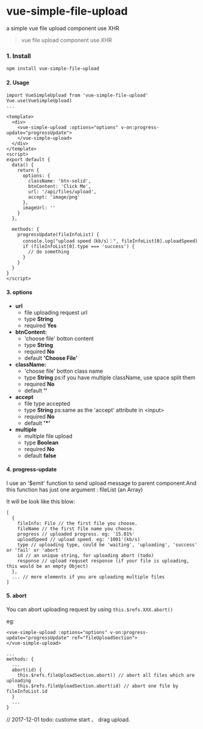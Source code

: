 # vue-simple-file-upload
a simple vue file upload component use XHR

> vue file upload component use XHR


### 1. Install

``` bash
npm install vue-simple-file-upload
```


#### 2. Usage

```
import VueSimpleUpload from 'vue-simple-file-upload'
Vue.use(VueSimpleUpload)
...

<template>
  <div>
    <vue-simple-upload :options="options" v-on:progress-update="progressUpdate">
    </vue-simple-upload>
  </div>
</template>
<script>
export default {
  data() {
    return {
      options: {
        className: 'btn-solid',
        btnContent: 'Click Me',
        url: '/api/files/upload',
        accept: 'image/png'
      },
      imageUrl: ''
    }
  },

  methods: {
    progressUpdate(fileInfoList) {
      console.log("upload speed（kb/s）：", fileInfoList[0].uploadSpeed)
      if (fileInfoList[0].type === 'success') {
        // do something
      }
    }
  }
}
</script>
```

#### 3. options

* **url**
  * file uploading request url
  * type **String**
  * required **Yes**
* **btnContent:**
  * 'choose file' botton content
  * type **String**
  * required **No**
  * default **'Choose File'**
* **className:**
  * 'choose file' botton class name
  * type **String**  ps:if you have multiple className, use space split them
  * required **No**
  * default **''**
* **accept**
  * file type accepted
  * type **String**  ps:same as the 'accept' attribute in \<input\>
  * required **No**
  * default **'\*'**
* **multiple**
  * multiple file upload
  * type **Boolean**
  * required **No**
  * default **false**


#### 4. progress-update

I use an '$emit' function to send upload message to parent component.And this function has just one argument : fileList (an Array)

It will be look like this blow:
```
[
  {
    fileInfo: File // the first file you choose.
    fileName // the first file name you choose.
    progress // uploaded progress. eg: '15.01%'
    uploadSpeed // upload speed. eg: '1001'(kb/s)
    type // uploading type, could be 'waiting', 'uploading', 'success' or 'fail' or 'abort'
    id // an unique string, for uploading abort (todo)
    response // upload requset response (if your file is uploading, this would be an empty Object)
  },
  ... // more elements if you are uploading multiple files
]
```


#### 5. abort

You can abort uploading request by using ```this.$refs.XXX.abort()```

eg:

```
<vue-simple-upload :options="options" v-on:progress-update="progressUpdate" ref="fileUploadSection">
</vue-simple-upload>

...
methods: {
  ...
  abort(id) {
    this.$refs.fileUploadSection.abort() // abort all files which are uploading
    this.$refs.fileUploadSection.abort(id) // abort one file by fileInfoList.id
  }
  ...
}

```

// 2017-12-01 todo: custome start 、 drag upload.

